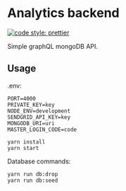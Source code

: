 # Analytics backend

[![code style: prettier](https://img.shields.io/badge/code_style-prettier-ff69b4.svg)](https://github.com/prettier/prettier)

Simple graphQL mongoDB API.

## Usage

.env:

```
PORT=4000
PRIVATE_KEY=key
NODE_ENV=development
SENDGRID_API_KEY=key
MONGODB_URI=uri
MASTER_LOGIN_CODE=code
```

```
yarn install
yarn start
```

Database commands:

```
yarn run db:drop
yarn run db:seed
```

